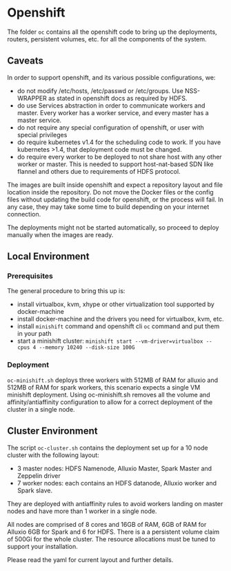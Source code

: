 # Openshift
The folder `oc` contains all the openshift code to bring up the deployments, routers, persistent volumes, etc. for all the components of the system.

## Caveats
In order to support openshift, and its various possible configurations, we:
- do not modify /etc/hosts, /etc/passwd or /etc/groups. Use NSS-WRAPPER as stated in openshift docs as required by HDFS.
- do use Services abstraction in order to communicate workers and master. Every worker has a worker service, and every master has a master service.
- do not require any special configuration of openshift, or user with special privileges
- do require kubernetes v1.4 for the scheduling code to work. If you have kubernetes >1.4, that deployment code must be changed.
- do require every worker to be deployed to not share host with any other worker or master. This is needed to support host-nat-based SDN like flannel and others due to requirements of HDFS protocol.

The images are built inside openshift and expect a repository layout and file location inside the repository. Do not move the Docker files or the config files without updating the build code for openshift, or the process will fail. In any case, they may take some time to build depending on your internet connection.

The deployments might not be started automatically, so proceed to deploy manually when the images are ready.


## Local Environment
### Prerequisites
The general procedure to bring this up is:
- install virtualbox, kvm, xhype or other virtualization tool supported by docker-machine
- install docker-machine and the drivers you need for virtualbox, kvm, etc.
- install `minishift` command  and openshift cli `oc` command and put them in your path
- start a minishift cluster: `minishift start --vm-driver=virtualbox --cpus 4 --memory 10240 --disk-size 100G`

### Deployment
`oc-minishift.sh` deploys three workers with 512MB of RAM for alluxio and 512MB of RAM for spark workers,  this scenario expects a single VM minishift deployment. Using oc-minishift.sh removes all the volume and affinity/antiaffinity configuration to allow for a correct deployment of the cluster in a single node.


## Cluster Environment
The script `oc-cluster.sh` contains the deployment set up for a 10 node cluster with the following layout:
* 3 master nodes: HDFS Namenode, Alluxio Master, Spark Master and Zeppelin driver
* 7 worker nodes: each contains an HDFS datanode, Alluxio worker and Spark slave.

They are deployed with antiaffinity rules to avoid workers landing on master nodes and have more than 1 worker in a single node.

All nodes are comprised of 8 cores and 16GB of RAM, 6GB of RAM for Alluxio 6GB for Spark and 6 for HDFS. There is a a persistent volume claim of 500Gi for the whole cluster. The resource allocations must be tuned to support your installation.

Please read the yaml for current layout and further details.
